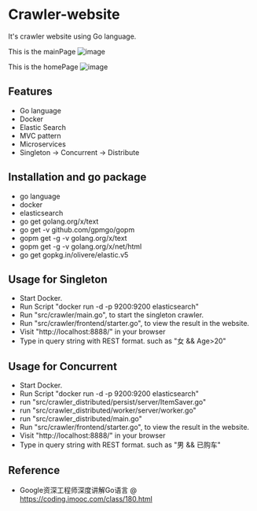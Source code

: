 # Crawler-website
It's crawler website using Go language.

This is the mainPage
![image](https://raw.githubusercontent.com/Albert-W/crawler-website/master/image/MainPage.jpg)

This is the homePage
![image](https://raw.githubusercontent.com/Albert-W/crawler-website/master/image/HomePage.jpg)

## Features
- Go language
- Docker
- Elastic Search
- MVC pattern
- Microservices
- Singleton -> Concurrent -> Distribute

## Installation and go package
- go language
- docker
- elasticsearch
- go get golang.org/x/text
- go get -v github.com/gpmgo/gopm
- gopm get -g -v golang.org/x/text
- gopm get -g -v golang.org/x/net/html
- go get gopkg.in/olivere/elastic.v5

## Usage for Singleton 
- Start Docker.
- Run Script "docker run -d -p 9200:9200 elasticsearch"
- Run "src/crawler/main.go", to start the singleton crawler.
- Run "src/crawler/frontend/starter.go", to view the result in the website.
- Visit "http://localhost:8888/" in your browser
- Type in query string with REST format. such as "女 && Age>20"

## Usage for Concurrent
- Start Docker.
- Run Script "docker run -d -p 9200:9200 elasticsearch"
- run "src/crawler_distributed/persist/server/ItemSaver.go"
- run "src/crawler_distributed/worker/server/worker.go"
- run "src/crawler_distributed/main.go"
- Run "src/crawler/frontend/starter.go", to view the result in the website.
- Visit "http://localhost:8888/" in your browser
- Type in query string with REST format. such as "男 && 已购车"

## Reference 
- Google资深工程师深度讲解Go语言 @ https://coding.imooc.com/class/180.html
